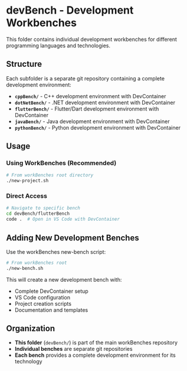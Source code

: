 # devBench - Development Workbenches

This folder contains individual development workbenches for different programming languages and technologies.

## Structure

Each subfolder is a separate git repository containing a complete development environment:

- **`cppBench/`** - C++ development environment with DevContainer
- **`dotNetBench/`** - .NET development environment with DevContainer  
- **`flutterBench/`** - Flutter/Dart development environment with DevContainer
- **`javaBench/`** - Java development environment with DevContainer
- **`pythonBench/`** - Python development environment with DevContainer

## Usage

### Using WorkBenches (Recommended)
```bash
# From workBenches root directory
./new-project.sh
```

### Direct Access
```bash
# Navigate to specific bench
cd devBench/flutterBench
code .  # Open in VS Code with DevContainer
```

## Adding New Development Benches

Use the workBenches new-bench script:
```bash
# From workBenches root
./new-bench.sh
```

This will create a new development bench with:
- Complete DevContainer setup
- VS Code configuration
- Project creation scripts
- Documentation and templates

## Organization

- **This folder** (`devBench/`) is part of the main workBenches repository
- **Individual benches** are separate git repositories
- **Each bench** provides a complete development environment for its technology